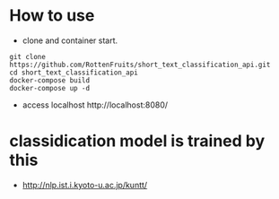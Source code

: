 # How to use
- clone and container start.
```
git clone https://github.com/RottenFruits/short_text_classification_api.git
cd short_text_classification_api
docker-compose build
docker-compose up -d
```

- access localhost
http://localhost:8080/


# classidication model is trained by this 
- http://nlp.ist.i.kyoto-u.ac.jp/kuntt/
